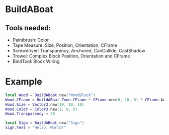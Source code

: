 # BuildABoat

## Tools needed:
- Paintbrush: Color
- Tape Measure: Size, Position, Orientation, CFrame
- Screwdriver: Transparency, Anchored, CanCollide, CastShadow
- Trowel: Complex Block Position, Orientation and CFrame
- BindTool: Block Wiring

# Example
```lua
local Wood = BuildABoat.new("WoodBlock")
Wood.CFrame = BuildABoat.Zone.CFrame * CFrame.new(0, 10, 0) * CFrame.Angles(0, math.rad(45), 0)
Wood.Size = Vector3.new(10, 10, 10)
Wood.Color = Color3.new(1, 0, 0)
Wood.Transparency = 30

local Sign = BuildABoat.new("Sign")
Sign.Text = "Hello, World!"
```
